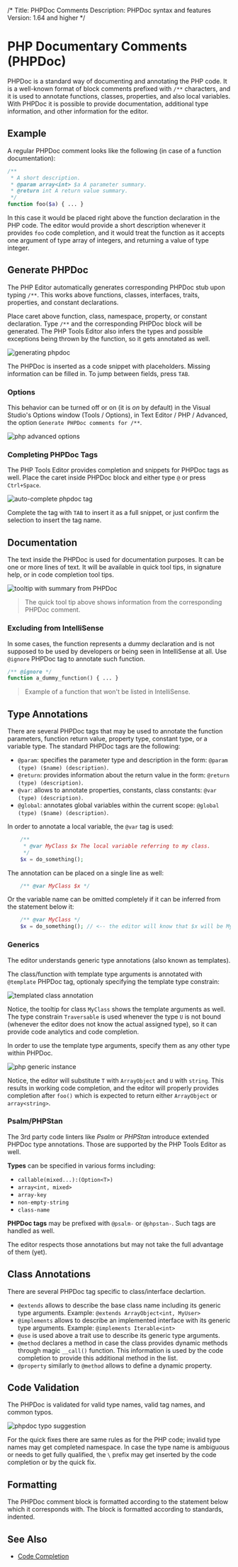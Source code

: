 /*
Title: PHPDoc Comments
Description: PHPDoc syntax and features
Version: 1.64 and higher
*/

# PHP Documentary Comments (PHPDoc)

PHPDoc is a standard way of documenting and annotating the PHP code. It is a well-known format of block comments prefixed with `/**` characters, and it is used to annotate functions, classes, properties, and also local variables. With PHPDoc it is possible to provide documentation, additional type information, and other information for the editor.

## Example

A regular PHPDoc comment looks like the following (in case of a function documentation):

```php
/**
 * A short description.
 * @param array<int> $a A parameter summary.
 * @return int A return value summary.
 */
function foo($a) { ... }
```

In this case it would be placed right above the function declaration in the PHP code. The editor would provide a short description whenever it provides `foo` code completion, and it would treat the function as it accepts one argument of type array of integers, and returning a value of type integer.

## Generate PHPDoc

The PHP Editor automatically generates corresponding PHPDoc stub upon typing `/**`. This works above functions, classes, interfaces, traits, properties, and constant declarations.

Place caret above function, class, namespace, property, or constant declaration. Type `/**` and the corresponding PHPDoc block will be generated. The PHP Tools Editor also infers the types and possible exceptions being thrown by the function, so it gets annotated as well.

![generating phpdoc](imgs/phpdoc-generate.gif)

The PHPDoc is inserted as a code snippet with placeholders. Missing information can be filled in. To jump between fields, press `TAB`.

### Options

This behavior can be turned off or on (it is *on* by default) in the Visual Studio's Options window (Tools / Options), in Text Editor / PHP / Advanced, the option `Generate PHPDoc comments for /**`.

![php advanced options](imgs/php-options-phpdoc.png)

### Completing PHPDoc Tags

The PHP Tools Editor provides completion and snippets for PHPDoc tags as well. Place the caret inside PHPDoc block and either type `@` or press `Ctrl+Space`. 

![auto-complete phpdoc tag](imgs/phpdoc-complete-tag.gif)

Complete the tag with `TAB` to insert it as a full snippet, or just confirm the selection to insert the tag name.

## Documentation

The text inside the PHPDoc is used for documentation purposes. It can be one or more lines of text. It will be available in quick tool tips, in signature help, or in code completion tool tips.

![tooltip with summary from PHPDoc](imgs/php-tooltip-summary.png)

> The quick tool tip above shows information from the corresponding PHPDoc comment.

### Excluding from IntelliSense

In some cases, the function represents a dummy declaration and is not supposed to be used by developers or being seen in IntelliSense at all. Use `@ignore` PHPDoc tag to annotate such function.

```php
/** @ignore */
function a_dummy_function() { ... }
```

> Example of a function that won't be listed in IntelliSense.

## Type Annotations

There are several PHPDoc tags that may be used to annotate the function parameters, function return value, property type, constant type, or a variable type. The standard PHPDoc tags are the following:

- `@param`: specifies the parameter type and description in the form: `@param (type) ($name) (description)`.
- `@return`: provides information about the return value in the form: `@return (type) (description)`.
- `@var`: allows to annotate properties, constants, class constants: `@var (type) (description)`.
- `@global`: annotates global variables within the current scope: `@global (type) ($name) (description)`.

In order to annotate a local variable, the `@var` tag is used:

```php
    /**
     * @var MyClass $x The local variable referring to my class.
     */
    $x = do_something();
```

The annotation can be placed on a single line as well:

```php
    /** @var MyClass $x */
```

Or the variable name can be omitted completely if it can be inferred from the statement below it:

```php
    /** @var MyClass */
    $x = do_something(); // <-- the editor will know that $x will be MyClass.
```

### Generics

The editor understands generic type annotations (also known as templates).

The class/function with template type arguments is annotated with `@template` PHPDoc tag, optionaly specifying the template type constrain:

![templated class annotation](imgs/phpdoc-template.png)

Notice, the tooltip for class `MyClass` shows the template arguments as well. The type constrain `Traversable` is used whenever the type `U` is not bound (whenever the editor does not know the actual assigned type), so it can provide code analytics and code completion.

In order to use the template type arguments, specify them as any other type within PHPDoc.

![php generic instance](imgs/phpdoc-generic-instance.png)

Notice, the editor will substitute `T` with `ArrayObject` and `U` with `string`. This results in working code completion, and the editor will properly provides completion after `foo()` which is expected to return either `ArrayObject` or `array<string>`.

### Psalm/PHPStan

The 3rd party code linters like *Psalm* or *PHPStan* introduce extended PHPDoc type annotations. Those are supported by the PHP Tools Editor as well.

**Types** can be specified in various forms including:

- `callable(mixed...):(Option<T>)`
- `array<int, mixed>`
- `array-key`
- `non-empty-string`
- `class-name`

**PHPDoc tags** may be prefixed with `@psalm-` or `@phpstan-`. Such tags are handled as well.

The editor respects those annotations but may not take the full advantage of them (yet).

## Class Annotations

There are several PHPDoc tag specific to class/interface declartion.

- `@extends` allows to describe the base class name including its generic type arguments. Example: `@extends ArrayObject<int, MyUser>`
- `@implements` allows to describe an implemented interface with its generic type arguments. Example: `@implements Iterable<int>`
- `@use` is used above a trait use to describe its generic type arguments.
- `@method` declares a method in case the class provides dynamic methods through magic `__call()` function. This information is used by the code completion to provide this additional method in the list.
- `@property` similarly to `@method` allows to define a dynamic property.

## Code Validation

The PHPDoc is validated for valid type names, valid tag names, and common typos.

![phpdoc typo suggestion](imgs/phpdoc-quickfix-typo.gif)

For the quick fixes there are same rules as for the PHP code; invalid type names may get completed namespace. In case the type name is ambiguous or needs to get fully qualified, the `\` prefix may get inserted by the code completion or by the quick fix.

## Formatting

The PHPDoc comment block is formatted according to the statement below which it corresponds with. The block is formatted according to standards, indented.

## See Also

- [Code Completion](code-completion)
